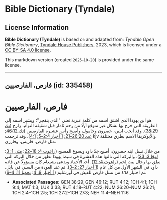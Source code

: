 # Bible Dictionary (Tyndale)

## License Information

**Bible Dictionary (Tyndale)** is based on and adapted from: _Tyndale Open Bible Dictionary_, [Tyndale House Publishers](https://tyndaleopenresources.com/), 2023, which is licensed under a [CC BY-SA 4.0 license](https://creativecommons.org/licenses/by-sa/4.0/legalcode.en).

This markdown version (created `2025-10-20`) is provided under the same license.



--------------------------------

## فارص، الفارصيين (id: 335458)

فارص، الفارصيين
===============

هو ابن يهوذا الذي اشتق اسمه من كلمة عبرية تعني "الذي ينفجر"؛ ويشير اسمه إلى الطريقة التي خرج بها بشكل غير متوقع أولًا من رحم ثامار قبل شقيقه التوأم، زارح ([تك 38:29](https://ref.ly/Gen38:29)). وقد أنجب ابنين، حصرون وحامول، وأصبح رأس عشيرة الفارصيين ([تك 46:12](https://ref.ly/Gen46:12); [عدد 26:20–21](https://ref.ly/Num26:20-Num26:21); [1 أخبار 2:4–5](https://ref.ly/1Chr2:4-1Chr2:5); [4:1](https://ref.ly/1Chr4:1)). وقد ترجمت kjv والأبوكريفا الاسم بطرق مختلفة مثل فارص، فاريس، وفارزي.

من خلال نسل ابنه حصرون، أصبح جَدّ داود ويسوع المسيح ([راعوث 4: 18–22](https://ref.ly/Ruth4:18-Ruth4:22)؛ [متى 1: 3](https://ref.ly/Matt1:3)؛ [لوقا 3: 33](https://ref.ly/Luke3:33)). والبركة التي نالتها هذه العشيرة في سبط يهوذا تظهر من خلال البركة التي نطق بها رجال بيت لحم ([راعوث 4: 12](https://ref.ly/Ruth4:12)). أحد الأحفاد ويدعى يشبعام كان مسؤولًا عن قادة داود في الشهر الأول من كل عام ([1 أخبار 27: 2–3](https://ref.ly/1Chr27:2-1Chr27:3)). ثم عند العودة من السبي في بابل، تم اختيار ٤٦٨ من نسل فارص للعيش في أورشليم ([1 أخبار 9: 4](https://ref.ly/1Chr9:4)؛ [نحميا 11: 4–6](https://ref.ly/Neh11:4-Neh11:6)).

* **Associated Passages:** GEN 38:29; GEN 46:12; RUT 4:12; 1CH 4:1; 1CH 9:4; MAT 1:3; LUK 3:33; RUT 4:18–RUT 4:22; NUM 26:20–NUM 26:21; 1CH 2:4–1CH 2:5; 1CH 27:2–1CH 27:3; NEH 11:4–NEH 11:6

